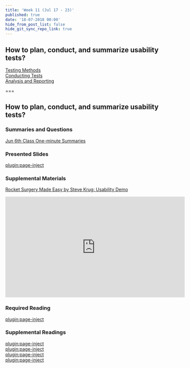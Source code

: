 ```yaml
---
title: 'Week 11 (Jul 17 - 23)'
published: true
date: '18-07-2018 00:00'
hide_from_post_list: false
hide_git_sync_repo_link: true
---
```


## How to plan, conduct, and summarize usability tests?  
[Testing Methods](https://paulhibbitts.net/cmpt-363-182/pdfs/cmpt-363-182-usability-testing.pdf#page=5)  
[Conducting Tests](https://paulhibbitts.net/cmpt-363-182/pdfs/cmpt-363-182-usability-testing.pdf#page=31)  
[Analysis and Reporting](https://paulhibbitts.net/cmpt-363-182/pdfs/cmpt-363-182-usability-testing.pdf#page=101)  

===

## **How to plan, conduct, and summarize usability tests?**

### Summaries and Questions  
[Jun 6th Class One-minute Summaries](https://canvas.sfu.ca)

### Presented Slides  
[plugin:page-inject](/cmpt-363-182/all-slides/week-05)

### Supplemental Materials  
[Rocket Surgery Made Easy by Steve Krug: Usability Demo](https://www.youtube.com/watch?v=QckIzHC99Xc)  
<div class="embed-responsive embed-responsive-4by3"><iframe width="560" height="315" src="https://www.youtube.com/embed/QckIzHC99Xc" frameborder="0" allowfullscreen></iframe></div>

### Required Reading  
[plugin:page-inject](/cmpt-363-182/all-readings/week-05)

### Supplemental Readings  
[plugin:page-inject](/cmpt-363-182/ux-techniques-guide/how-to-plan-conduct-and-summarize-usability-tests/usability-testing-formal)  
[plugin:page-inject](/cmpt-363-182/ux-techniques-guide/how-to-plan-conduct-and-summarize-usability-tests/usability-test-surveys)  
[plugin:page-inject](/cmpt-363-182/ux-techniques-guide/how-to-plan-conduct-and-summarize-usability-tests/usability-test-tasks)  
[plugin:page-inject](/cmpt-363-182/ux-techniques-guide/how-to-plan-conduct-and-summarize-usability-tests/usability-testing-informal)  
